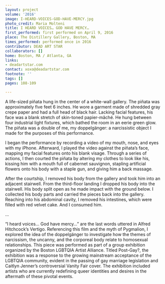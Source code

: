 ```yaml
---
layout: project
volume: '2016'
image: I-HEARD-VOICES-GOD-HAVE-MERCY.jpg
photo_credit: Maria Molteni
title: I HEARD VOICES… GOD HAVE MERCY…
first_performed: first performed on April 9, 2016
place: The Distillery Gallery, Boston, MA
times_performed: performed once in 2016
contributor: DEAD ART STAR
collaborators: []
home: Boston, MA / Atlanta, GA
links:
- deadartstar.com
contact: xoxo@deadartstar.com
footnote: ''
tags: []
pages: 108-109

---
```


A life-sized piñata hung in the center of a white-wall gallery. The piñata was approximately five feet 6 inches. He wore a garment made of shredded gray crepe paper and had a full head of black hair. Lacking facial features, his face was a blank stretch of skin-toned papier-mâché. He hung between four industrial light fixtures, which bathed the room in an eerie green glow. The piñata was a double of me, my doppelgänger: a narcissistic object I made for the purposes of this performance.

I began the performance by recording a video of my mouth, nose, and eyes with my iPhone. Afterward, I played the video against the piñata’s face, mapping my facial features onto his blank visage. Through a series of actions, I then courted the piñata by altering my clothes to look like his, kissing him with a mouth full of cabernet sauvignon, stapling artificial flowers onto his body with a staple gun, and giving him a back massage.

After the courtship, I removed his body from the gallery and took him into an adjacent stairwell. From the third-floor landing I dropped his body into the stairwell. His body split open as he made impact with the ground below. I collected his body parts and carried the pieces back into the gallery. Reaching into his abdominal cavity, I removed his intestines, which were filled with red velvet cake. And I consumed him.

…

“I heard voices… God have mercy…” are the last words uttered in Alfred Hitchcock’s Vertigo. Referencing this film and the myth of Pygmalion, I explored the idea of the doppelgänger to investigate how the themes of narcissism, the uncanny, and the corporeal body relate to homosexual relationships. This piece was performed as part of a group exhibition organized by the Boston LGBTQIA Artist Alliance. Titled Post-Gay?, the exhibition was a response to the growing mainstream acceptance of the LGBTQIA community, evident in the passing of gay marriage legislation and Caitlyn Jenner’s controversial Vanity Fair cover. The exhibition included artists who are currently redefining queer identities and desires in the aftermath of these pivotal events.

